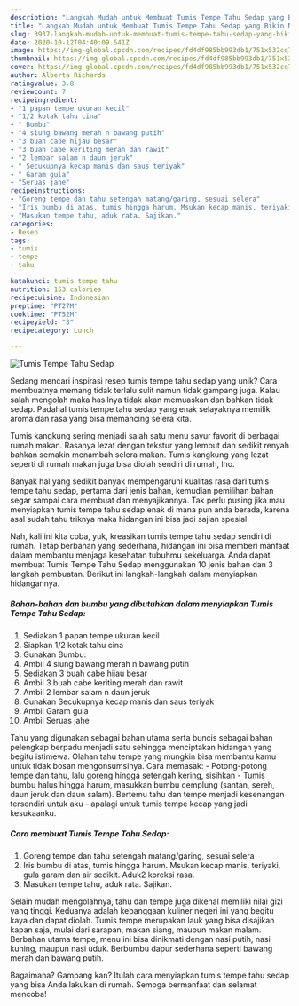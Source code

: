 ```yaml
---
description: "Langkah Mudah untuk Membuat Tumis Tempe Tahu Sedap yang Bikin Ngiler"
title: "Langkah Mudah untuk Membuat Tumis Tempe Tahu Sedap yang Bikin Ngiler"
slug: 3937-langkah-mudah-untuk-membuat-tumis-tempe-tahu-sedap-yang-bikin-ngiler
date: 2020-10-12T04:40:09.541Z
image: https://img-global.cpcdn.com/recipes/fd4df985bb993db1/751x532cq70/tumis-tempe-tahu-sedap-foto-resep-utama.jpg
thumbnail: https://img-global.cpcdn.com/recipes/fd4df985bb993db1/751x532cq70/tumis-tempe-tahu-sedap-foto-resep-utama.jpg
cover: https://img-global.cpcdn.com/recipes/fd4df985bb993db1/751x532cq70/tumis-tempe-tahu-sedap-foto-resep-utama.jpg
author: Alberta Richards
ratingvalue: 3.8
reviewcount: 7
recipeingredient:
- "1 papan tempe ukuran kecil"
- "1/2 kotak tahu cina"
- " Bumbu"
- "4 siung bawang merah n bawang putih"
- "3 buah cabe hijau besar"
- "3 buah cabe keriting merah dan rawit"
- "2 lembar salam n daun jeruk"
- " Secukupnya kecap manis dan saus teriyak"
- " Garam gula"
- "Seruas jahe"
recipeinstructions:
- "Goreng tempe dan tahu setengah matang/garing, sesuai selera"
- "Iris bumbu di atas, tumis hingga harum. Msukan kecap manis, teriyaki, gula garam dan air sedikit. Aduk2 koreksi rasa."
- "Masukan tempe tahu, aduk rata. Sajikan."
categories:
- Resep
tags:
- tumis
- tempe
- tahu

katakunci: tumis tempe tahu 
nutrition: 153 calories
recipecuisine: Indonesian
preptime: "PT27M"
cooktime: "PT52M"
recipeyield: "3"
recipecategory: Lunch

---
```



![Tumis Tempe Tahu Sedap](https://img-global.cpcdn.com/recipes/fd4df985bb993db1/751x532cq70/tumis-tempe-tahu-sedap-foto-resep-utama.jpg)

Sedang mencari inspirasi resep tumis tempe tahu sedap yang unik? Cara membuatnya memang tidak terlalu sulit namun tidak gampang juga. Kalau salah mengolah maka hasilnya tidak akan memuaskan dan bahkan tidak sedap. Padahal tumis tempe tahu sedap yang enak selayaknya memiliki aroma dan rasa yang bisa memancing selera kita.

Tumis kangkung sering menjadi salah satu menu sayur favorit di berbagai rumah makan. Rasanya lezat dengan tekstur yang lembut dan sedikit renyah bahkan semakin menambah selera makan. Tumis kangkung yang lezat seperti di rumah makan juga bisa diolah sendiri di rumah, lho.

Banyak hal yang sedikit banyak mempengaruhi kualitas rasa dari tumis tempe tahu sedap, pertama dari jenis bahan, kemudian pemilihan bahan segar sampai cara membuat dan menyajikannya. Tak perlu pusing jika mau menyiapkan tumis tempe tahu sedap enak di mana pun anda berada, karena asal sudah tahu triknya maka hidangan ini bisa jadi sajian spesial.


Nah, kali ini kita coba, yuk, kreasikan tumis tempe tahu sedap sendiri di rumah. Tetap berbahan yang sederhana, hidangan ini bisa memberi manfaat dalam membantu menjaga kesehatan tubuhmu sekeluarga. Anda dapat membuat Tumis Tempe Tahu Sedap menggunakan 10 jenis bahan dan 3 langkah pembuatan. Berikut ini langkah-langkah dalam menyiapkan hidangannya.

<!--inarticleads1-->

##### Bahan-bahan dan bumbu yang dibutuhkan dalam menyiapkan Tumis Tempe Tahu Sedap:

1. Sediakan 1 papan tempe ukuran kecil
1. Siapkan 1/2 kotak tahu cina
1. Gunakan  Bumbu:
1. Ambil 4 siung bawang merah n bawang putih
1. Sediakan 3 buah cabe hijau besar
1. Ambil 3 buah cabe keriting merah dan rawit
1. Ambil 2 lembar salam n daun jeruk
1. Gunakan  Secukupnya kecap manis dan saus teriyak
1. Ambil  Garam gula
1. Ambil Seruas jahe


Tahu yang digunakan sebagai bahan utama serta buncis sebagai bahan pelengkap berpadu menjadi satu sehingga menciptakan hidangan yang begitu istimewa. Olahan tahu tempe yang mungkin bisa membantu kamu untuk tidak bosan mengonsumsinya. Cara memasak: - Potong-potong tempe dan tahu, lalu goreng hingga setengah kering, sisihkan - Tumis bumbu halus hingga harum, masukkan bumbu cemplung (santan, sereh, daun jeruk dan daun salam). Bertemu tahu dan tempe menjadi kesenangan tersendiri untuk aku - apalagi untuk tumis tempe kecap yang jadi kesukaanku. 

<!--inarticleads2-->

##### Cara membuat Tumis Tempe Tahu Sedap:

1. Goreng tempe dan tahu setengah matang/garing, sesuai selera
1. Iris bumbu di atas, tumis hingga harum. Msukan kecap manis, teriyaki, gula garam dan air sedikit. Aduk2 koreksi rasa.
1. Masukan tempe tahu, aduk rata. Sajikan.


Selain mudah mengolahnya, tahu dan tempe juga dikenal memiliki nilai gizi yang tinggi. Keduanya adalah kebanggaan kuliner negeri ini yang begitu kaya dan dapat diolah. Tumis tempe merupakan lauk yang bisa disajikan kapan saja, mulai dari sarapan, makan siang, maupun makan malam. Berbahan utama tempe, menu ini bisa dinikmati dengan nasi putih, nasi kuning, maupun nasi uduk. Berbumbu dapur sederhana seperti bawang merah dan bawang putih. 

Bagaimana? Gampang kan? Itulah cara menyiapkan tumis tempe tahu sedap yang bisa Anda lakukan di rumah. Semoga bermanfaat dan selamat mencoba!
